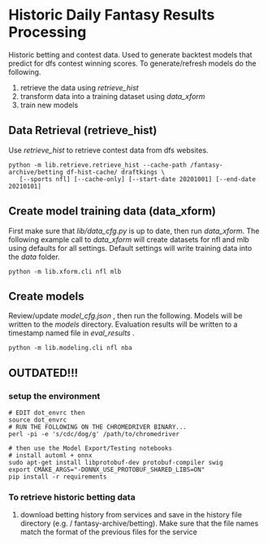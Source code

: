 # Historic Daily Fantasy Results Processing
Historic betting and contest data. Used to generate backtest
models that predict for dfs contest winning scores. To generate/refresh
models do the following.

1. retrieve the data using _retrieve_hist_
1. transform data into a training dataset using _data_xform_
1. train new models

## Data Retrieval (__retrieve_hist__)
Use _retrieve_hist_ to retrieve contest data from dfs websites.
```
python -m lib.retrieve.retrieve_hist --cache-path /fantasy-archive/betting df-hist-cache/ draftkings \
   [--sports nfl] [--cache-only] [--start-date 20201001] [--end-date 20210101]
```

## Create model training data (__data_xform__)
First make sure that _lib/data_cfg.py_ is up to date, then run _data_xform_. The following example
call to _data_xform_ will create datasets for nfl and mlb using defaults for all settings.
Default settings will write training data into the _data_ folder.
```
python -m lib.xform.cli nfl mlb
```

## Create models
Review/update _model_cfg.json_ , then run the following. Models will be written to the
_models_ directory. Evaluation results will be written to a timestamp named file in 
_eval\_results_ .
```
python -m lib.modeling.cli nfl nba
```


## OUTDATED!!!
### setup the environment
```
# EDIT dot_envrc then
source dot_envrc
# RUN THE FOLLOWING ON THE CHROMEDRIVER BINARY...
perl -pi -e 's/cdc/dog/g' /path/to/chromedriver

# then use the Model Export/Testing notebooks
# install automl + onnx
sudo apt-get install libprotobuf-dev protobuf-compiler swig
export CMAKE_ARGS="-DONNX_USE_PROTOBUF_SHARED_LIBS=ON"
pip install -r requirements
```

### To retrieve historic betting data
1. download betting history from services and save in the history file directory (e.g. /
   fantasy-archive/betting). Make sure that the file names match the format of the previous
   files for the service
